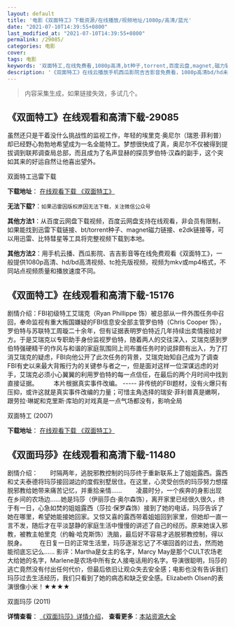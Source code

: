 ```yaml
---
layout: default
title: '电影《双面特工》下载资源/在线播放/视频地址/1080p/高清/蓝光'
date: "2021-07-10T14:39:55+0800"
last_modified_at: "2021-07-10T14:39:55+0800"
permalink: /29085/
categories: 电影
cover:
tags: 电影
keywords: '双面特工,在线免费看,1080p高清,bt种子,torrent,百度云盘,magnet,磁力链,迅雷下载资源'
description: '《双面特工》在线云播放手机西瓜影院吉吉影音免费看，1080p高清bd/hd未删减完整版和tc抢先枪版，mkv/mp4格式，附带bt/torrent种子、magnet/磁力链、百度云盘、网盘资源迅雷下载链接'
---
```


>内容采集生成，如果链接失效，多试几个。


## 《双面特工》在线观看和高清下载-29085

虽然还只是干着没什么挑战性的监视工作，年轻的埃里克&middot;奥尼尔（瑞恩·菲利普）却已经野心勃勃地希望成为一名全能特工。梦想很快成了真，奥尼尔不仅被得到提拔调到联邦调查局总部，而且成为了名声显赫的探员罗伯特&middot;汉森的副手，这个突如其来的好运自然让他喜出望外。


双面特工迅雷下载

**下载地址**： [在线观看下载 《双面特工》](https://www.993dy.com//vod-detail-id-15308.html) 


**无法下载?**：`如果迅雷因版权原因无法下载，关注微信公众号 `

**其他方法1**：从百度云网盘下载视频，百度云网盘支持在线观看，非会员有限制，如果能找到迅雷下载链接、bt/torrent种子、magnet磁力链接、e2dk链接等，可以用迅雷、比特彗星等工具将完整视频下载到本地。

**其他方法2**：用手机云播、西瓜影院、吉吉影音等在线免费观看《双面特工》，一般提供1080p高清、hd/bd高清视频、tc抢先版视频，视频为mkv或mp4格式，不同站点视频质量和播放速度不同。


## 《双面特工》在线观看和高清下载-15176

剧情介绍：FBI初级特工艾瑞克（Ryan Phillippe 饰）被总部从一件外围任务中召回，奉命监视有重大叛国嫌疑的FBI信息安全部主管罗伯特（Chris Cooper 饰），罗伯特与苏联特工周璇二十余年，但有证据表明罗伯特近几年持续出卖情报给对方。于是艾瑞克以专职助手身份监视罗伯特，随着两人的交往深入，艾瑞克感到罗伯特强硬精干的作风与和谐的家庭氛围同上司布置任务时的说辞颇有出入，为了打消艾瑞克的疑虑，FBI向他公开了此次任务的背景，艾瑞克始知自己成为了调查FBI有史以来最大背叛行为的关键参与者之一，但是面对这样一位深谋远虑的对手，艾瑞克必须小心翼翼的利用罗伯特的每一点信任，在最后的两个月时间中找到直接证据。  　　本片根据真实事件改编。 ----- 非传统的FBI题材，没有火爆只有压抑，或许这就是真实事件改编的力量；可惜主角选择的瑞安·菲利普真是嫩啊，跟劳拉·琳妮和克里斯·库珀的对戏真是一点气场都没有，影响全局


双面特工 (2007)

**下载地址**： [在线观看下载 《双面特工》](https://www.btbtdy.me/btdy/dy4757.html) 


## 《双面玛莎》在线观看和高清下载-11480

剧情介绍：　　时隔两年，逃脱邪教控制的玛莎终于重新联系上了姐姐露西。露西和丈夫泰德将玛莎接回湖边的度假别墅居住。在这里，心灵受创伤的玛莎努力想摆脱邪教给她带来痛苦记忆，并重拾亲情…… 　　凌晨时分，一个疾奔的身影出现在乡间的农场边……她是玛莎（伊丽莎白·奥尔森饰），离开家里已经很久很久，终于有一日，心急如焚的姐姐露西（莎拉·保罗森饰）接到了她的电话，玛莎告诉了她在哪里，希望她能接她回家。又惊又喜的露西带着姐姐回到家里，但她却一直一言不发，随后才在平淡瑟静的家庭生活中慢慢的讲述了自己的经历。原来她误入邪教，被教主帕里克（约翰·哈克斯饰）洗脑，最后好不容易才逃脱邪教控制，得以脱身。 　　在日复一日的正常生活里，玛莎逐渐忘记了不堪回首的过去，然而她能彻底忘记么…… 影评：Martha是女主的名字，Marcy May是那个CULT农场老大给她的名字，Marlene是农场中所有女人接电话用的名字。导演很聪明，玛莎的逃亡竟然没有付出任何代价，但最后依旧让观众失去安全感；电影也没有告诉我们玛莎过去生活经历，我们只看到了她的病态和缺乏安全感。Elizabeth Olsen的表演很像小米！★★★★


双面玛莎 (2011)

**详情查看**： [《双面玛莎》详情介绍](/movie/11480/)， **查看更多**：[本站资源大全](/movie/t/all/)

